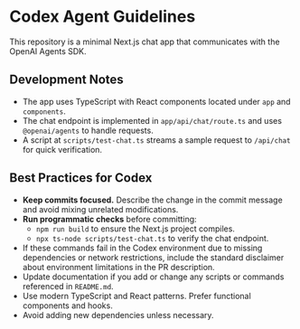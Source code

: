 # Codex Agent Guidelines

This repository is a minimal Next.js chat app that communicates with the OpenAI Agents SDK.

## Development Notes

- The app uses TypeScript with React components located under `app` and `components`.
- The chat endpoint is implemented in `app/api/chat/route.ts` and uses `@openai/agents` to handle requests.
- A script at `scripts/test-chat.ts` streams a sample request to `/api/chat` for quick verification.

## Best Practices for Codex

- **Keep commits focused.** Describe the change in the commit message and avoid mixing unrelated modifications.
- **Run programmatic checks** before committing:
  - `npm run build` to ensure the Next.js project compiles.
  - `npx ts-node scripts/test-chat.ts` to verify the chat endpoint.
- If these commands fail in the Codex environment due to missing dependencies or network restrictions, include the standard disclaimer about environment limitations in the PR description.
- Update documentation if you add or change any scripts or commands referenced in `README.md`.
- Use modern TypeScript and React patterns. Prefer functional components and hooks.
- Avoid adding new dependencies unless necessary.

